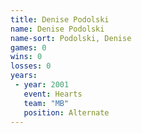 ```yaml
---
title: Denise Podolski
name: Denise Podolski
name-sort: Podolski, Denise
games: 0
wins: 0
losses: 0
years:
 - year: 2001
   event: Hearts
   team: "MB"
   position: Alternate
---
```


